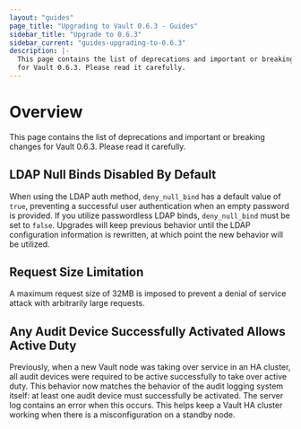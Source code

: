 ```yaml
---
layout: "guides"
page_title: "Upgrading to Vault 0.6.3 - Guides"
sidebar_title: "Upgrade to 0.6.3"
sidebar_current: "guides-upgrading-to-0.6.3"
description: |-
  This page contains the list of deprecations and important or breaking changes
  for Vault 0.6.3. Please read it carefully.
---
```


# Overview

This page contains the list of deprecations and important or breaking changes
for Vault 0.6.3. Please read it carefully.

## LDAP Null Binds Disabled By Default

When using the LDAP auth method, `deny_null_bind` has a default value of
`true`, preventing a successful user authentication when an empty password
is provided. If you utilize passwordless LDAP binds, `deny_null_bind` must
be set to `false`. Upgrades will keep previous behavior until the LDAP
configuration information is rewritten, at which point the new behavior
will be utilized.

## Request Size Limitation

A maximum request size of 32MB is imposed to prevent a denial of service attack
with arbitrarily large requests.

## Any Audit Device Successfully Activated Allows Active Duty

Previously, when a new Vault node was taking over service in an HA cluster, all
audit devices were required to be active successfully to take over active
duty. This behavior now matches the behavior of the audit logging system
itself: at least one audit device must successfully be activated. The server
log contains an error when this occurs. This helps keep a Vault HA cluster
working when there is a misconfiguration on a standby node.
